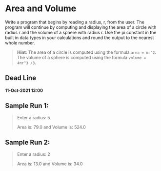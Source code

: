 # Area and Volume

Write a program that begins by reading a radius, r, from the user. The program will
continue by computing and displaying the area of a circle with radius r and the
volume of a sphere with radius r. Use the pi constant in the built in data types in your
calculations and round the output to the nearest whole number.

> **Hint**: The area of a circle is computed using the formula `area = πr^2`. The
volume of a sphere is computed using the formula `volume = 4πr^3 /3`.

## Dead Line
#### __11-Oct-2021 13:00__

## Sample Run 1:
> Enter a radius: 5
> 
> Area is: 79.0 and Volume is: 524.0

## Sample Run 2:
> Enter a radius: 2
> 
> Area is: 13.0 and Volume is: 34.0
